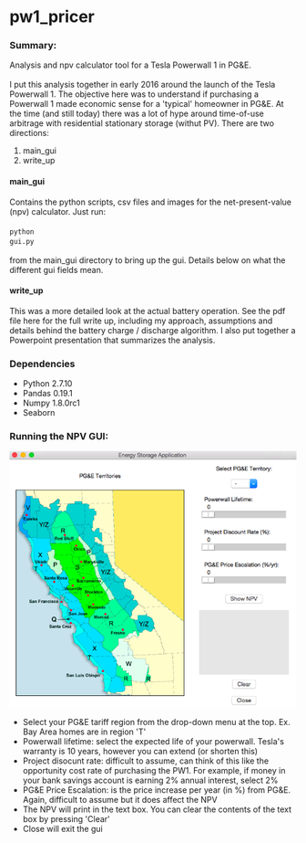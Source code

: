 # pw1_pricer
### Summary:
Analysis and npv calculator tool for a Tesla Powerwall 1 in PG&amp;E. 
<br><br>
I put this analysis together in early 2016 around the launch of the Tesla Powerwall 1. 
The objective here was to understand if purchasing a Powerwall 1 made economic sense for a 'typical' homeowner in PG&E. 
At the time (and still today) there was a lot of hype around time-of-use arbitrage with residential stationary storage (withut PV). 
There are two directions:
1. main_gui
2. write_up
#### main_gui
Contains the python scripts, csv files and images for the net-present-value (npv) calculator. Just run:<br><br>
<code>python gui.py</code><br><br>
from the main_gui directory to bring up the gui. Details below on what the different gui fields mean.
#### write_up
This was a more detailed look at the actual battery operation. See the pdf file here for the full write up, including
my approach, assumptions and details behind the battery charge / discharge algorithm.
I also put together a Powerpoint presentation that summarizes the analysis.
### Dependencies
* Python 2.7.10
* Pandas 0.19.1
* Numpy 1.8.0rc1
* Seaborn
### Running the NPV GUI:
![ScreenShot](/main_gui/gui_screenshot.png)
* Select your PG&E tariff region from the drop-down menu at the top. Ex. Bay Area homes are in region 'T'
* Powerwall lifetime: select the expected life of your powerwall. Tesla's warranty is 10 years, however you can extend (or shorten this)
* Project disocunt rate: difficult to assume, can think of this like the opportunity cost rate of purchasing the PW1. For example, if money in your bank savings account is earning 2% annual interest, select 2%
* PG&E Price Escalation: is the price increase per year (in %) from PG&E. Again, difficult to assume but it does affect the NPV
* The NPV will print in the text box. You can clear the contents of the text box by pressing 'Clear'
* Close will exit the gui
